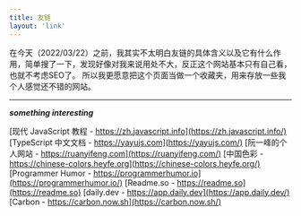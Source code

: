 ```yaml
---
title: 友链
layout: 'link'
---
```


在今天（2022/03/22）之前，我其实不太明白友链的具体含义以及它有什么作用，简单搜了一下，发现好像对我来说用处不大，反正这个网站基本只有自己看，也就不考虑SEO了。 所以我更愿意把这个页面当做一个收藏夹，用来存放一些我个人感觉还不错的网站。

---

***something interesting***

[现代 JavaScript 教程 - https://zh.javascript.info](https://zh.javascript.info/)
[TypeScript 中文文档 - https://yayujs.com](https://yayujs.com/)
[阮一峰的个人网站 - https://ruanyifeng.com](https://ruanyifeng.com/)
[中国色彩 - https://chinese-colors.heyfe.org](https://chinese-colors.heyfe.org/)
[Programmer Humor - https://programmerhumor.io](https://programmerhumor.io/)
[Readme.so - https://readme.so](https://readme.so)
[daily.dev - https://app.daily.dev](https://app.daily.dev/)
[Carbon - https://carbon.now.sh](https://carbon.now.sh/)
